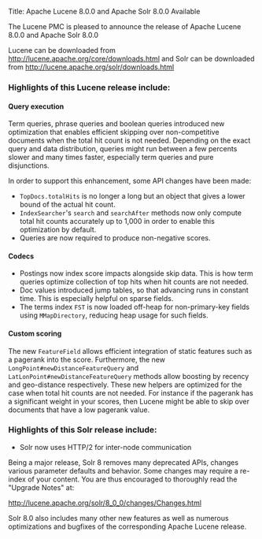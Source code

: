 Title: Apache Lucene 8.0.0 and Apache Solr 8.0.0 Available

The Lucene PMC is pleased to announce the release of Apache Lucene 8.0.0 and Apache Solr 8.0.0

Lucene can be downloaded from <http://lucene.apache.org/core/downloads.html>
and Solr can be downloaded from <http://lucene.apache.org/solr/downloads.html>

### Highlights of this Lucene release include:

#### Query execution

Term queries, phrase queries and boolean queries introduced new optimization that enables efficient skipping over non-competitive documents when the total hit count is not needed. Depending on the exact query and data distribution, queries might run between a few percents slower and many times faster, especially term queries and pure disjunctions.

In order to support this enhancement, some API changes have been made:
 * `TopDocs.totalHits` is no longer a long but an object that gives a lower bound of the actual hit count.
 * `IndexSearcher`'s `search` and `searchAfter` methods now only compute total hit counts accurately up to 1,000 in order to enable this optimization by default.
 * Queries are now required to produce non-negative scores.

#### Codecs

 * Postings now index score impacts alongside skip data. This is how term queries optimize collection of top hits when hit counts are not needed.
 * Doc values introduced jump tables, so that advancing runs in constant time. This is especially helpful on sparse fields.
 * The terms index `FST` is now loaded off-heap for non-primary-key fields using `MMapDirectory`, reducing heap usage for such fields.

#### Custom scoring

The new `FeatureField` allows efficient integration of static features such as a pagerank into the score. Furthermore, the new `LongPoint#newDistanceFeatureQuery` and `LatLonPoint#newDistanceFeatureQuery` methods allow boosting by recency and geo-distance respectively. These new helpers are optimized for the case when total hit counts are not needed. For instance if the pagerank has a significant weight in your scores, then Lucene might be able to skip over documents that have a low pagerank value.

### Highlights of this Solr release include:

* Solr now uses HTTP/2 for inter-node communication

Being a major release, Solr 8 removes many deprecated APIs, changes various parameter defaults and behavior. Some changes may require a re-index of your content.
You are thus encouraged to thoroughly read the "Upgrade Notes" at:

  <http://lucene.apache.org/solr/8_0_0/changes/Changes.html>

Solr 8.0 also includes many other new features as well as numerous optimizations and bugfixes of the corresponding Apache Lucene release.

